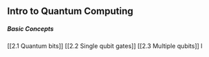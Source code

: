 ## Intro to Quantum Computing

##### Basic Concepts

[[2.1 Quantum bits]]
[[2.2 Single qubit gates]]
[[2.3 Multiple qubits]]
l